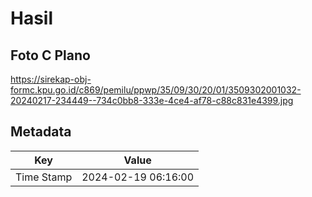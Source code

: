 # Hasil

## Foto C Plano

https://sirekap-obj-formc.kpu.go.id/c869/pemilu/ppwp/35/09/30/20/01/3509302001032-20240217-234449--734c0bb8-333e-4ce4-af78-c88c831e4399.jpg


## Metadata

| Key        | Value               |
| ---------- | ------------------- |
| Time Stamp | 2024-02-19 06:16:00 |



